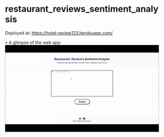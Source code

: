 # restaurant_reviews_sentiment_analysis

Deployed at: https://hotel-review123.herokuapp.com/


• A glimpse of the web app:
![GIF](gif_review.gif)


